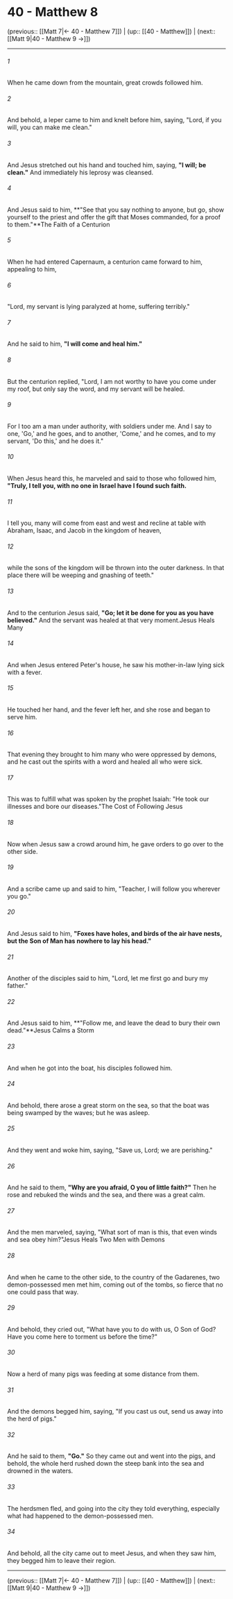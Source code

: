 # 40 - Matthew 8

(previous:: [[Matt 7|← 40 - Matthew 7]]) | (up:: [[40 - Matthew]]) | (next:: [[Matt 9|40 - Matthew 9 →]])

***


###### 1 
When he came down from the mountain, great crowds followed him. 

###### 2 
And behold, a leper came to him and knelt before him, saying, "Lord, if you will, you can make me clean." 

###### 3 
And Jesus stretched out his hand and touched him, saying, **"I will; be clean."** And immediately his leprosy was cleansed. 

###### 4 
And Jesus said to him, **"See that you say nothing to anyone, but go, show yourself to the priest and offer the gift that Moses commanded, for a proof to them."**The Faith of a Centurion 

###### 5 
When he had entered Capernaum, a centurion came forward to him, appealing to him, 

###### 6 
"Lord, my servant is lying paralyzed at home, suffering terribly." 

###### 7 
And he said to him, **"I will come and heal him."** 

###### 8 
But the centurion replied, "Lord, I am not worthy to have you come under my roof, but only say the word, and my servant will be healed. 

###### 9 
For I too am a man under authority, with soldiers under me. And I say to one, 'Go,' and he goes, and to another, 'Come,' and he comes, and to my servant, 'Do this,' and he does it." 

###### 10 
When Jesus heard this, he marveled and said to those who followed him, **"Truly, I tell you, with no one in Israel have I found such faith.** 

###### 11 
I tell you, many will come from east and west and recline at table with Abraham, Isaac, and Jacob in the kingdom of heaven, 

###### 12 
while the sons of the kingdom will be thrown into the outer darkness. In that place there will be weeping and gnashing of teeth." 

###### 13 
And to the centurion Jesus said, **"Go; let it be done for you as you have believed."** And the servant was healed at that very moment.Jesus Heals Many 

###### 14 
And when Jesus entered Peter's house, he saw his mother-in-law lying sick with a fever. 

###### 15 
He touched her hand, and the fever left her, and she rose and began to serve him. 

###### 16 
That evening they brought to him many who were oppressed by demons, and he cast out the spirits with a word and healed all who were sick. 

###### 17 
This was to fulfill what was spoken by the prophet Isaiah: "He took our illnesses and bore our diseases."The Cost of Following Jesus 

###### 18 
Now when Jesus saw a crowd around him, he gave orders to go over to the other side. 

###### 19 
And a scribe came up and said to him, "Teacher, I will follow you wherever you go." 

###### 20 
And Jesus said to him, **"Foxes have holes, and birds of the air have nests, but the Son of Man has nowhere to lay his head."** 

###### 21 
Another of the disciples said to him, "Lord, let me first go and bury my father." 

###### 22 
And Jesus said to him, **"Follow me, and leave the dead to bury their own dead."**Jesus Calms a Storm 

###### 23 
And when he got into the boat, his disciples followed him. 

###### 24 
And behold, there arose a great storm on the sea, so that the boat was being swamped by the waves; but he was asleep. 

###### 25 
And they went and woke him, saying, "Save us, Lord; we are perishing." 

###### 26 
And he said to them, **"Why are you afraid, O you of little faith?"** Then he rose and rebuked the winds and the sea, and there was a great calm. 

###### 27 
And the men marveled, saying, "What sort of man is this, that even winds and sea obey him?"Jesus Heals Two Men with Demons 

###### 28 
And when he came to the other side, to the country of the Gadarenes, two demon-possessed men met him, coming out of the tombs, so fierce that no one could pass that way. 

###### 29 
And behold, they cried out, "What have you to do with us, O Son of God? Have you come here to torment us before the time?" 

###### 30 
Now a herd of many pigs was feeding at some distance from them. 

###### 31 
And the demons begged him, saying, "If you cast us out, send us away into the herd of pigs." 

###### 32 
And he said to them, **"Go."** So they came out and went into the pigs, and behold, the whole herd rushed down the steep bank into the sea and drowned in the waters. 

###### 33 
The herdsmen fled, and going into the city they told everything, especially what had happened to the demon-possessed men. 

###### 34 
And behold, all the city came out to meet Jesus, and when they saw him, they begged him to leave their region.

***

(previous:: [[Matt 7|← 40 - Matthew 7]]) | (up:: [[40 - Matthew]]) | (next:: [[Matt 9|40 - Matthew 9 →]])
